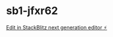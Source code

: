 # sb1-jfxr62

[Edit in StackBlitz next generation editor ⚡️](https://stackblitz.com/~/github.com/Cbect/sb1-jfxr62)